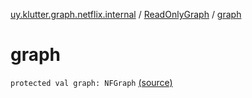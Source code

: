 [uy.klutter.graph.netflix.internal](../index.md) / [ReadOnlyGraph](index.md) / [graph](.)


# graph
`protected val graph: NFGraph` [(source)](https://github.com/kohesive/klutter/blob/master/netflix-graph-jdk6/src/main/kotlin/uy/klutter/graph/netflix/internal/Graph.kt#L28)


